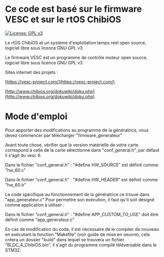 # Ce code est basé sur le firmware VESC et sur le rtOS ChibiOS

[![License: GPL v3](https://img.shields.io/badge/License-GPLv3-blue.svg)](https://www.gnu.org/licenses/gpl-3.0)



Le rtOS ChibiOS et un système d'exploitation temps réel open source, logiciel libre sous licence GNU GPL v3

Le firmware VESC est un programme de contrôle moteur open source, logiciel libre sous licence GNU GPL v3

Sites internet des projets :

[https://vesc-project.com/](https://vesc-project.com/)

[http://www.chibios.org/dokuwiki/doku.php](http://www.chibios.org/dokuwiki/doku.php)

# Mode d'emploi

Pour apporter des modifications au programme de la génératrice, vous devez commencer par télécharger "firmware_generateur"

Avant toute chose, vérifier que la version matérielle de votre carte correspond à celle de la carte sélectionné dans "conf_general.h", par défaut il s'agit du vesc 6.

Dans le fichier "conf_general.h" : "#define HW_SOURCE" est définit comme "hw_60.c"

Dans le fichier "conf_general.h" : "#define HW_HEADER" est définit comme "hw_60.h"

Le code spécifique au fonctionnement de la génératrice ce trouve dans "app_generateur.c" Pour permettre son exécution, il faut qu'il soit désigné comme application à utiliser :

Dans le fichier "conf_general.h" : "#define APP_CUSTOM_TO_USE" doit être définit comme "app_generateur.c"

En cas de modification du code, il est nécessaire de le compiler de nouveau en exécutant la fonction "Makefile" (voir guide de mise en oeuvre), cela créera un dossier "build" dans lequel se trouvera un fichier "BLDC_4_ChibiOS.bin", il s'agit du programme compilé téléversable dans le STM32.


